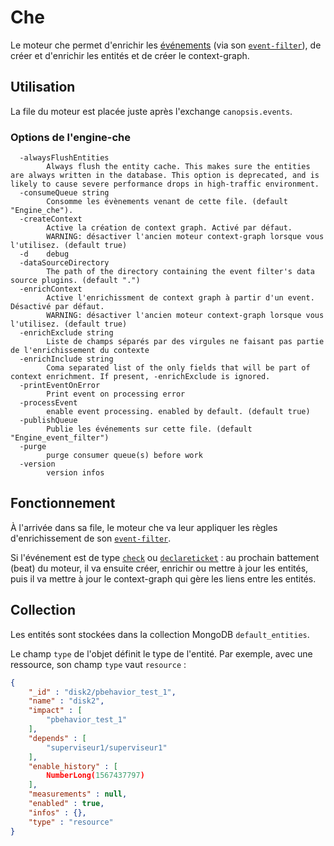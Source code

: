 # Che

Le moteur che permet d'enrichir les [événements](../../guide-developpement/struct-event.md) (via son [`event-filter`](moteur-che-event_filter.md)), de créer et d'enrichir les entités et de créer le context-graph.

## Utilisation

La file du moteur est placée juste après l'exchange `canopsis.events`.

### Options de l'engine-che

```
  -alwaysFlushEntities
        Always flush the entity cache. This makes sure the entities are always written in the database. This option is deprecated, and is likely to cause severe performance drops in high-traffic environment.
  -consumeQueue string
        Consomme les évènements venant de cette file. (default "Engine_che").
  -createContext
        Active la création de context graph. Activé par défaut.
        WARNING: désactiver l'ancien moteur context-graph lorsque vous l'utilisez. (default true)
  -d    debug
  -dataSourceDirectory
        The path of the directory containing the event filter's data source plugins. (default ".")
  -enrichContext
        Active l'enrichissment de context graph à partir d'un event. Désactivé par défaut.
        WARNING: désactiver l'ancien moteur context-graph lorsque vous l'utilisez. (default true)
  -enrichExclude string
        Liste de champs séparés par des virgules ne faisant pas partie de l'enrichissement du contexte
  -enrichInclude string
        Coma separated list of the only fields that will be part of context enrichment. If present, -enrichExclude is ignored.
  -printEventOnError
        Print event on processing error
  -processEvent
        enable event processing. enabled by default. (default true)
  -publishQueue
        Publie les événements sur cette file. (default "Engine_event_filter")
  -purge
        purge consumer queue(s) before work
  -version
        version infos
```

## Fonctionnement

À l'arrivée dans sa file, le moteur che va leur appliquer les règles d'enrichissement de son [`event-filter`](moteur-che-event_filter.md).

Si l'événement est de type [`check`](../../guide-developpement/struct-event.md#event-check-structure) ou [`declareticket`](../../guide-developpement/struct-event.md#event-declareticket-structure) : au prochain battement (beat) du moteur, il va ensuite créer, enrichir ou mettre à jour les entités, puis il va mettre à jour le context-graph qui gère les liens entre les entités.

## Collection

Les entités sont stockées dans la collection MongoDB `default_entities`.

Le champ `type` de l'objet définit le type de l'entité. Par exemple, avec une ressource, son champ `type` vaut `resource` :

```json
{
    "_id" : "disk2/pbehavior_test_1",
    "name" : "disk2",
    "impact" : [
        "pbehavior_test_1"
    ],
    "depends" : [
        "superviseur1/superviseur1"
    ],
    "enable_history" : [
        NumberLong(1567437797)
    ],
    "measurements" : null,
    "enabled" : true,
    "infos" : {},
    "type" : "resource"
}
```

